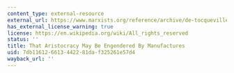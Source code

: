 ```yaml
---
content_type: external-resource
external_url: https://www.marxists.org/reference/archive/de-tocqueville/democracy-america/ch31.htm
has_external_license_warning: true
license: https://en.wikipedia.org/wiki/All_rights_reserved
status: ''
title: That Aristocracy May Be Engendered By Manufactures
uid: 7db11612-6613-4422-81da-f325261e57d4
wayback_url: ''
---
```

